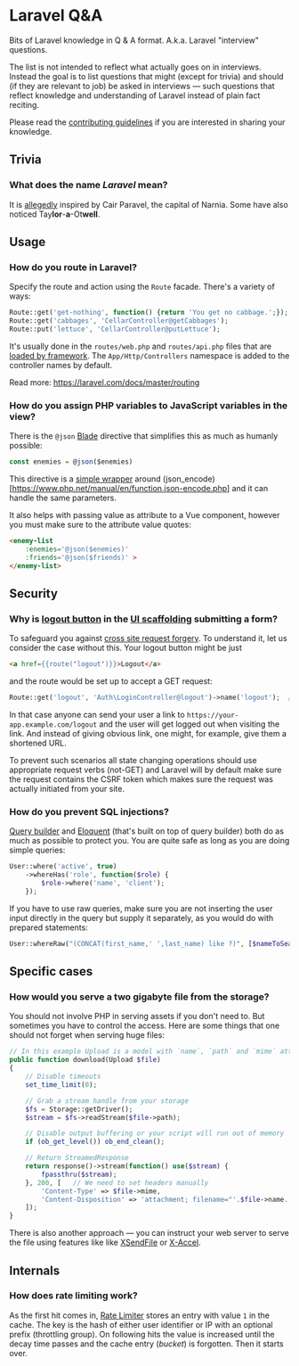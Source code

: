 # Laravel Q&A

Bits of Laravel knowledge in Q & A format. A.k.a. Laravel "interview" questions.

The list is not intended to reflect what actually goes on in interviews. Instead the goal is to list questions that might (except for trivia) and should (if they are relevant to job) be asked in interviews — such questions that reflect knowledge and understanding of Laravel instead of plain fact reciting.

Please read the [contributing guidelines](CONTRIBUTING.md) if you are interested in sharing your knowledge.

## Trivia

### What does the name *Laravel* mean?

It is [allegedly](https://twitter.com/abigailotwell/status/636178413523329024) inspired by Cair Paravel, the capital of Narnia. Some have also noticed Tay**lor**-**a**-Ot**well**.

## Usage

### How do you route in Laravel?

Specify the route and action using the `Route` facade. There's a variety of ways:

```php
Route::get('get-nothing', function() {return 'You get no cabbage.';});
Route::get('cabbages', 'CellarController@getCabbages');
Route::put('lettuce', 'CellarController@putLettuce');
```

It's usually done in the `routes/web.php` and `routes/api.php` files that are [loaded by framework](https://github.com/laravel/laravel/blob/master/app/Providers/RouteServiceProvider.php). The `App/Http/Controllers` namespace is added to the controller names by default.

Read more: https://laravel.com/docs/master/routing

### How do you assign PHP variables to JavaScript variables in the view?

There is the `@json` [Blade](https://laravel.com/docs/master/blade) directive that simplifies this as much as humanly possible:

```js
const enemies = @json($enemies)
```


This directive is a [simple wrapper](https://github.com/laravel/framework/blob/0b12ef19623c40e22eff91a4b48cb13b3b415b25/src/Illuminate/View/Compilers/Concerns/CompilesJson.php) around (json_encode)[https://www.php.net/manual/en/function.json-encode.php] and it can handle the same parameters.

It also helps with passing value as attribute to a Vue component, however you must make sure to the attribute value quotes:

```html
<enemy-list 
    :enemies='@json($enemies)'
    :friends='@json($friends)' >
</enemy-list>
```

## Security

### Why is [logout button](https://github.com/laravel/ui/blob/ec838c75ba1886d014c5465b1ecc79b2071f46c7/src/Auth/bootstrap-stubs/layouts/app.stub#L58) in the [UI scaffolding](https://laravel.com/docs/master/frontend) submitting a form?

To safeguard you against [cross site request forgery](https://laravel.com/docs/master/csrf). To understand it, let us consider the case without this. Your logout button might be just

```html
<a href={{route('logout')}}>Logout</a>
```

and the route would be set up to accept a GET request:

```php
Route::get('logout', 'Auth\LoginController@logout')->name('logout');  // or `any` instead of `get`
```

In that case anyone can send your user a link to `https://your-app.example.com/logout` and the user will get logged out when visiting the link. And instead of giving obvious link, one might, for example, give them a shortened URL.

To prevent such scenarios all state changing operations should use appropriate request verbs (not-GET) and Laravel will by default make sure the request contains the CSRF token which makes sure the request was actually initiated from your site.

### How do you prevent SQL injections?

[Query builder](https://laravel.com/docs/master/queries) and [Eloquent](https://laravel.com/docs/master/eloquent) (that's built on top of query builder) both do as much as possible to protect you. You are quite safe as long as you are doing simple queries:

```php
User::where('active', true)
    ->whereHas('role', function($role) {
        $role->where('name', 'client');
    });
```

If you have to use raw queries, make sure you are not inserting the user input directly in the query but supply it separately, as you would do with prepared statements:

```php
User::whereRaw("(CONCAT(first_name,' ',last_name) like ?)", [$nameToSearch]);
```

## Specific cases

### How would you serve a two gigabyte file from the storage?

You should not involve PHP in serving assets if you don't need to. But sometimes you have to control the access. Here are some things that one should not forget when serving huge files:

```php
// In this example Upload is a model with `name`, `path` and `mime` attributes
public function download(Upload $file)
{
    // Disable timeouts
    set_time_limit(0);

    // Grab a stream handle from your storage
    $fs = Storage::getDriver();
    $stream = $fs->readStream($file->path);

    // Disable output buffering or your script will run out of memory
    if (ob_get_level()) ob_end_clean();

    // Return StreamedResponse
    return response()->stream(function() use($stream) {
        fpassthru($stream);
    }, 200, [   // We need to set headers manually
        'Content-Type' => $file->mime,
        'Content-Disposition' => 'attachment; filename="'.$file->name.'"',
    ]);
}
```

There is also another approach — you can instruct your web server to serve the file using features like like [XSendFile](https://tn123.org/mod_xsendfile/) or [X-Accel](https://www.nginx.com/resources/wiki/start/topics/examples/xsendfile/).

## Internals

### How does rate limiting work?

As the first hit comes in, [Rate Limiter](https://github.com/laravel/framework/blob/7.x/src/Illuminate/Cache/RateLimiter.php) stores an entry with value `1` in the cache. The key is the hash of either user identifier or IP with an optional prefix (throttling group). On following hits the value is increased until the decay time passes and the cache entry (*bucket*) is forgotten. Then it starts over.
